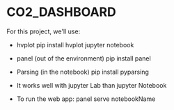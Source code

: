 # CO2_DASHBOARD
For this project, we'll use:
- hvplot 
pip install hvplot jupyter notebook

- panel (out of the environment)
pip install panel
- Parsing (in the notebook)
pip install pyparsing

- It works well with jupyter Lab than jupyter Notebook
- To run the web app:
panel serve notebookName 